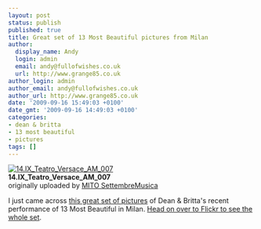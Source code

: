 ```yaml
---
layout: post
status: publish
published: true
title: Great set of 13 Most Beautiful pictures from Milan
author:
  display_name: Andy
  login: admin
  email: andy@fullofwishes.co.uk
  url: http://www.grange85.co.uk
author_login: admin
author_email: andy@fullofwishes.co.uk
author_url: http://www.grange85.co.uk
date: '2009-09-16 15:49:03 +0100'
date_gmt: '2009-09-16 14:49:03 +0100'
categories:
- dean & britta
- 13 most beautiful
- pictures
tags: []
---
```

<div class="imagebox-a"><a href="http://www.flickr.com/photos/mitosettembremusica/3921939237/" title="Photo Sharing"><img src="http://farm3.static.flickr.com/2540/3921939237_ab661448c4_m.jpg" alt="14.IX_Teatro_Versace_AM_007" /></a><br/><strong>14.IX_Teatro_Versace_AM_007</strong><br/>originally uploaded by <a href="http://www.flickr.com/people/mitosettembremusica/">MITO SettembreMusica</a></div>
<div>
<p>I just came across <a href="http://www.flickr.com/photos/mitosettembremusica/sets/72157622375604588/">this great set of pictures</a> of Dean & Britta's recent performance of 13 Most Beautiful in Milan. <a href="http://www.flickr.com/photos/mitosettembremusica/sets/72157622375604588/">Head on over to Flickr to see the whole set</a>.</p>
<p><br clear="right"/>
</div>
